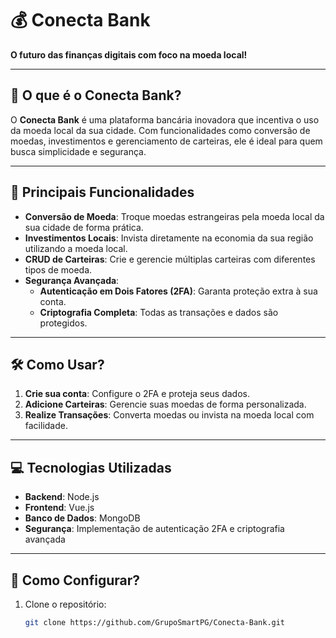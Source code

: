 # 💰 Conecta Bank

**O futuro das finanças digitais com foco na moeda local!**

---

## 📖 O que é o Conecta Bank?

O **Conecta Bank** é uma plataforma bancária inovadora que incentiva o uso da moeda local da sua cidade. Com funcionalidades como conversão de moedas, investimentos e gerenciamento de carteiras, ele é ideal para quem busca simplicidade e segurança.

---

## 🚀 Principais Funcionalidades

- **Conversão de Moeda**: Troque moedas estrangeiras pela moeda local da sua cidade de forma prática.
- **Investimentos Locais**: Invista diretamente na economia da sua região utilizando a moeda local.
- **CRUD de Carteiras**: Crie e gerencie múltiplas carteiras com diferentes tipos de moeda.
- **Segurança Avançada**:
  - **Autenticação em Dois Fatores (2FA)**: Garanta proteção extra à sua conta.
  - **Criptografia Completa**: Todas as transações e dados são protegidos.

---

## 🛠️ Como Usar?

1. **Crie sua conta**: Configure o 2FA e proteja seus dados.
2. **Adicione Carteiras**: Gerencie suas moedas de forma personalizada.
3. **Realize Transações**: Converta moedas ou invista na moeda local com facilidade.

---

## 💻 Tecnologias Utilizadas

- **Backend**: Node.js  
- **Frontend**: Vue.js  
- **Banco de Dados**: MongoDB  
- **Segurança**: Implementação de autenticação 2FA e criptografia avançada  

---

## 🔧 Como Configurar?

1. Clone o repositório:
   ```bash
   git clone https://github.com/GrupoSmartPG/Conecta-Bank.git
